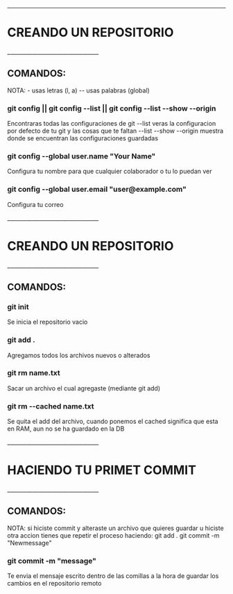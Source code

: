_________________________________

<h1> CREANDO UN REPOSITORIO </h1>
_________________________________

<h2>COMANDOS:</h2>

<p>
NOTA:
- usas letras (l, a)
-- usas palabras (global)
</p>

<h3>git config || git config --list || git config --list --show --origin</h3>

<p>
Encontraras todas las configuraciones de git
--list veras la configuracion por defecto de tu git y las cosas que te faltan
--list --show --origin muestra donde se encuentran las configuraciones guardadas
</p>

<h3>git config --global user.name "Your Name"</h3>

<p>
Configura tu nombre para que cualquier colaborador o tu lo puedan ver
</p>

<h3>git config --global user.email "user@example.com"</h3>

<p>
Configura tu correo
</p>
_________________________________

<h1> CREANDO UN REPOSITORIO </h1>
_________________________________

<h2>COMANDOS:</h2>

<h3>git init</h3>

<p>
Se inicia el repositorio vacio
</p>

<h3>git add .</h3>

<p>
Agregamos todos los archivos nuevos o alterados
</p>

<h3>git rm name.txt</h3>

<p>
Sacar un archivo el cual agregaste (mediante git add)
</p>

<h3>git rm --cached name.txt</h3>

<p>
Se quita el add del archivo, cuando ponemos el cached significa que esta en RAM, aun no se ha guardado en la DB
</p>
_________________________________

<h1> HACIENDO TU PRIMET COMMIT </h1>
_________________________________

<h2>COMANDOS:</h2>

<p>
NOTA:
si hiciste commit y alteraste un archivo que quieres guardar u hiciste otra accion tienes que repetir el proceso haciendo:
git add .
git commit -m "Newmessage"
</p>

<h3>git commit -m "message"</h3>

<p>
Te envia el mensaje escrito dentro de las comillas a la hora de guardar los cambios en el repositorio remoto
</p>